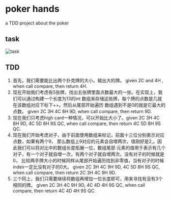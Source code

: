 # poker hands
a TDD project about the poker
## task
![task](https://github.com/luoluoshu/gradle-empty-stack-2019-7-5-15-58-18-862/blob/master/poker.jpg)
## TDD
1. 首先，我们需要能比出两个扑克牌的大小。输出大的牌。
    given 2C and 4H ,
    when call compare,
    then return 4H.
 2. 现在开始我们考虑有5张牌，找出五张牌里面点数最大的一张。在实现上，我们可以通过构建一个长度为13的int
 数组来存储这些牌，每个牌的点数是几就在该数组对应下标下++。然后从尾部开始遍历
 数组遇到不是0的就是它最大的点数。
 given 2C 3H
  4C 8H 9D, when call compare, then return 9D.
  3. 现在我们只考虑high card一种情况，可以开始比大小了。given 2C 3H 4C 8H 9D,  4C 5D 8H 9S QC, when call compare, then return 4C 5D 8H 9S QC.
4. 现在我们开始考虑对子，由于前面使用数组来标记，前面十三位分别表示对应点数，如果有两个9，
那么数组上9对应的元素会自增两次，值刚好是2,。因此我们可以将对比中的数组长度拓展一位，数组尾部
元素的值用于表示有几个对子，有一个对子就自增一次，有两个对子就自增两次。没有对子的时候就是0，
比较两手牌大小的时候同样从尾部开始遍历找到非零值，当有对子的时候index一定比没有对子的0大。
 given 2C 3H 4C 9H 9D,  4C 5D 8H 9S QC, when call compare, then return 2C 3H 4C 9H 9D.
5. 三个同上，我们只需要继续将数组再增加一位长度即可，用来寻找有没有3个相同的牌。
 given 2C 3H 4C 9H 9D,  4C 4D 4H 9S QC, when call compare, then return 4C 4D 4H 9S QC.